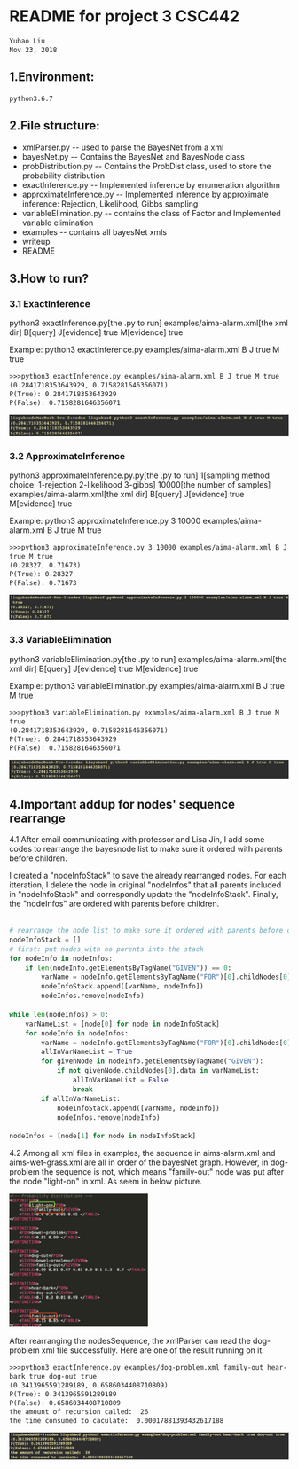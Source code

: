 # README for project 3 CSC442

    Yubao Liu
    Nov 23, 2018


## 1.Environment:

    python3.6.7

## 2.File structure:
* xmlParser.py  -- used to parse the BayesNet from a xml
* bayesNet.py  --  Contains the BayesNet and BayesNode class
* probDistribution.py        --  Contains the ProbDist class, used to store the probability distribution
* exactInference.py --  Implemented inference by enumeration algorithm
* approximateInference.py        --  Implemented inference by approximate inference: Rejection, Likelihood, Gibbs sampling
* variableElimination.py --  contains the class of Factor and Implemented variable elimination
* examples -- contains all bayesNet xmls
* writeup
* README


## 3.How to run?
### 3.1 ExactInference
python3 exactInference.py[the .py to run] examples/aima-alarm.xml[the xml dir] B[query] J[evidence] true M[evidence] true

Example: python3 exactInference.py examples/aima-alarm.xml B J true M true

    >>>python3 exactInference.py examples/aima-alarm.xml B J true M true
    (0.2841718353643929, 0.7158281646356071)
    P(True): 0.2841718353643929
    P(False): 0.7158281646356071

![image](pictures/test1.png)

### 3.2 ApproximateInference
python3 approximateInference.py.py[the .py to run] 1[sampling method choice: 1-rejection 2-likelihood 3-gibbs] 10000[the number of samples] examples/aima-alarm.xml[the xml dir] B[query] J[evidence] true M[evidence] true

Example: python3 approximateInference.py 3 10000 examples/aima-alarm.xml B J true M true

    >>>python3 approximateInference.py 3 10000 examples/aima-alarm.xml B J true M true
    (0.28327, 0.71673)
    P(True): 0.28327
    P(False): 0.71673

![image](pictures/test2.png)

### 3.3 VariableElimination
python3 variableElimination.py[the .py to run] examples/aima-alarm.xml[the xml dir] B[query] J[evidence] true M[evidence] true

Example: python3 variableElimination.py examples/aima-alarm.xml B J true M true

    >>>python3 variableElimination.py examples/aima-alarm.xml B J true M true
    (0.2841718353643929, 0.7158281646356071)
    P(True): 0.2841718353643929
    P(False): 0.7158281646356071

![image](pictures/test3.png)

## 4.Important addup for nodes' sequence rearrange
4.1 After email communicating with professor and Lisa Jin, I add some codes to rearrange the bayesnode list to make sure it ordered with parents before children.

I created a "nodeInfoStack" to save the already rearranged nodes. For each itteration, I delete the node in original "nodeInfos" that all parents included in "nodeInfoStack" and correspondly update the "nodeInfoStack". Finally, the "nodeInfos" are ordered with parents before children.

```python

# rearrange the node list to make sure it ordered with parents before children.
nodeInfoStack = []
# first: put nodes with no parents into the stack
for nodeInfo in nodeInfos:
    if len(nodeInfo.getElementsByTagName("GIVEN")) == 0:
        varName = nodeInfo.getElementsByTagName("FOR")[0].childNodes[0].data
        nodeInfoStack.append([varName, nodeInfo])
        nodeInfos.remove(nodeInfo)

while len(nodeInfos) > 0:
    varNameList = [node[0] for node in nodeInfoStack]
    for nodeInfo in nodeInfos:
        varName = nodeInfo.getElementsByTagName("FOR")[0].childNodes[0].data
        allInVarNameList = True
        for givenNode in nodeInfo.getElementsByTagName("GIVEN"):
            if not givenNode.childNodes[0].data in varNameList:
                allInVarNameList = False
                break
        if allInVarNameList:
            nodeInfoStack.append([varName, nodeInfo])
            nodeInfos.remove(nodeInfo)

nodeInfos = [node[1] for node in nodeInfoStack]

```

4.2 Among all xml files in examples, the sequence in aims-alarm.xml and aims-wet-grass.xml are all in order of the bayesNet graph. However, in dog-problem the sequence is not, which means "family-out" node was put after the node "light-on" in xml. As seem in below picture.

<img src="pictures/pic5.4.1.png" width="250">

After rearranging the nodesSequence, the xmlParser can read the dog-problem xml file successfully. Here are one of the result running on it.

```
>>>python3 exactInference.py examples/dog-problem.xml family-out hear-bark true dog-out true
(0.3413965591289189, 0.6586034408710809)
P(True): 0.3413965591289189
P(False): 0.6586034408710809
the amount of recursion called:  26
the time consumed to caculate:  0.00017881393432617188
```

<img src="pictures/pic4.2.1.png" width="600">
